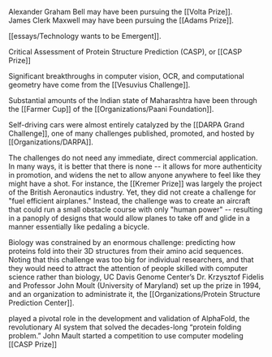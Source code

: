 
Alexander Graham Bell may have been pursuing the [[Volta Prize]].  
James Clerk Maxwell may have been pursuing the [[Adams Prize]].

[[essays/Technology wants to be Emergent]]. 

Critical Assessment of Protein Structure Prediction (CASP), or [[CASP Prize]]

Significant breakthroughs in computer vision, OCR, and computational geometry have come from the [[Vesuvius Challenge]]. 

Substantial amounts of the Indian state of Maharashtra have been through the [[Farmer Cup]] of the [[Organizations/Paani Foundation]]. 

Self-driving cars were almost entirely catalyzed by the [[DARPA Grand Challenge]], one of many challenges published, promoted, and hosted by [[Organizations/DARPA]]. 

The challenges do not need any immediate, direct commercial application. In many ways, it is better that there is none -- it allows for more authenticity in promotion, and widens the net to allow anyone anywhere to feel like they might have a shot.  For instance, the [[Kremer Prize]] was largely the project of the British Aeronautics industry. Yet, they did not create a challenge for "fuel efficient airplanes." Instead, the challenge was to create an aircraft that could run a small obstacle course with only "human power" -- resulting in a panoply of designs that would allow planes to take off and glide in a manner essentially like pedaling a bicycle. 

Biology was constrained by an enormous challenge: predicting how proteins fold into their 3D structures from their amino acid sequences. Noting that this challenge was too big for individual researchers, and that they would need to attract the attention of people skilled with computer science rather than biology, UC Davis Genome Center’s Dr. Krzysztof Fidelis and Professor John Moult (University of Maryland) set up the prize in 1994, and an organization to administrate it, the [[Organizations/Protein Structure Prediction Center]].   

played a pivotal role in the development and validation of AlphaFold, the revolutionary AI system that solved the decades-long “protein folding problem.”
John Mault started a competition to use computer modeling [[CASP Prize]]



